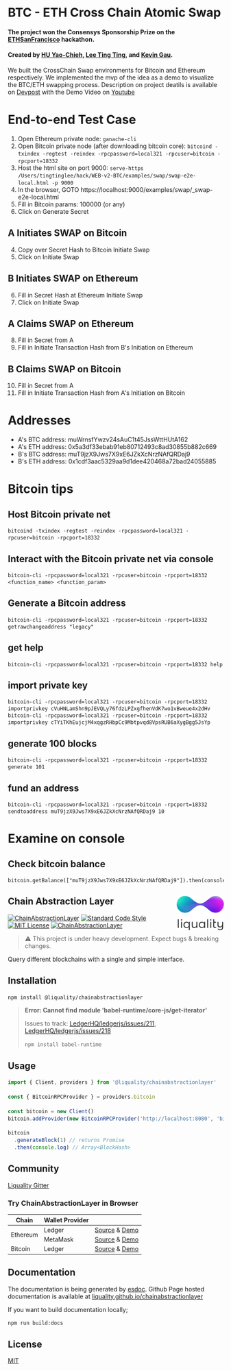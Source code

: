 # BTC - ETH Cross Chain Atomic Swap
#### The project won the Consensys Sponsorship Prize on the [ETHSanFrancisco](https://ethsanfrancisco.com) hackathon. 
#### Created by [HU Yao-Chieh](https://github.com/yhuag), [Lee Ting Ting](https://github.com/tina1998612), and [Kevin Gau](https://github.com/kevingau).
We built the CrossChain Swap environments for Bitcoin and Ethereum respectively. We implemented the mvp of the idea as a demo to visualize the BTC/ETH swapping process. Description on project deatils is available on [Devpost](https://devpost.com/software/web-v2-btc) with the Demo Video on [Youtube](https://youtu.be/-IsOF69HrBY)

# End-to-end Test Case
1. Open Ethereum private node: `ganache-cli`
1. Open Bitcoin private node (after downloading bitcoin core): `bitcoind -txindex -regtest -reindex -rpcpassword=local321 -rpcuser=bitcoin -rpcport=18332`
1. Host the html site on port 9000: `serve-https /Users/tingtinglee/hack/WEB-v2-BTC/examples/swap/swap-e2e-local.html -p 9000`
2. In the browser, GOTO https://localhost:9000/examples/swap/_swap-e2e-local.html 
3. Fill in Bitcoin params: 100000 (or any)
4. Click on Generate Secret
## A Initiates SWAP on Bitcoin
4. Copy over Secret Hash to Bitcoin Initiate Swap
5. Click on Initiate Swap
## B Initiates SWAP on Ethereum
6. Fill in Secret Hash at Ethereum Initiate Swap
7. Click on Initiate Swap
## A Claims SWAP on Ethereum
8. Fill in Secret from A
9. Fill in Initiate Transaction Hash from B's Initiation on Ethereum
## B Claims SWAP on Bitcoin
10. Fill in Secret from A
11. Fill in Initiate Transaction Hash from A's Initiation on Bitcoin

# Addresses
* A's BTC address: muWrnsfYwzv24sAuC1t45JssWttHUtA162 
* A's ETH address: 0x5a3df33ebab91eb80712493c8ad30855b882c669
* B's BTC address: muT9jzX9Jws7X9xE6JZkXcNrzNAfQRDaj9
* B's ETH address: 0x1cdf3aac5329aa9d1dee420468a72bad24055885

# Bitcoin tips
## Host Bitcoin private net
```
bitcoind -txindex -regtest -reindex -rpcpassword=local321 -rpcuser=bitcoin -rpcport=18332
```

## Interact with the Bitcoin private net via console
```
bitcoin-cli -rpcpassword=local321 -rpcuser=bitcoin -rpcport=18332 <function_name> <function_param>
```

## Generate a Bitcoin address
```
bitcoin-cli -rpcpassword=local321 -rpcuser=bitcoin -rpcport=18332 getrawchangeaddress "legacy"
```

## get help
```
bitcoin-cli -rpcpassword=local321 -rpcuser=bitcoin -rpcport=18332 help
```

## import private key
```
bitcoin-cli -rpcpassword=local321 -rpcuser=bitcoin -rpcport=18332 importprivkey cVuHNLamShn9pJEVQLy76fdzLPZxgfhenVdK7wo1vBweue4x2dHv
bitcoin-cli -rpcpassword=local321 -rpcuser=bitcoin -rpcport=18332 importprivkey cTYiTKhEujcjM4xqgzRHbpCc9Mbtpvqd8VpsRUB6aXygBgg5JsYp
```

## generate 100 blocks
```
bitcoin-cli -rpcpassword=local321 -rpcuser=bitcoin -rpcport=18332 generate 101
```

## fund an address
```
bitcoin-cli -rpcpassword=local321 -rpcuser=bitcoin -rpcport=18332 sendtoaddress muT9jzX9Jws7X9xE6JZkXcNrzNAfQRDaj9 10
```

# Examine on console
## Check bitcoin balance
```
bitcoin.getBalance(["muT9jzX9Jws7X9xE6JZkXcNrzNAfQRDaj9"]).then(console.log)
```

## Chain Abstraction Layer <img align="right" src="./liquality-logo.png" height="80px" />

[![ChainAbstractionLayer](https://travis-ci.org/liquality/chainabstractionlayer.svg?branch=master)](https://travis-ci.org/liquality/chainabstractionlayer)
[![Standard Code Style](https://img.shields.io/badge/codestyle-standard-brightgreen.svg)](https://github.com/standard/standard)
[![MIT License](https://img.shields.io/badge/license-MIT-brightgreen.svg)](./LICENSE.md)
[![ChainAbstractionLayer](https://img.shields.io/npm/dt/chainabstractionlayer.svg)](https://npmjs.com/package/chainabstractionlayer)

> :warning: This project is under heavy development. Expect bugs & breaking changes.

Query different blockchains with a single and simple interface.


## Installation

```bash
npm install @liquality/chainabstractionlayer
```

> **Error: Cannot find module 'babel-runtime/core-js/get-iterator'**
>
> Issues to track: [LedgerHQ/ledgerjs/issues/211](https://github.com/LedgerHQ/ledgerjs/issues/211), [LedgerHQ/ledgerjs/issues/218](https://github.com/LedgerHQ/ledgerjs/issues/218)
>
> `npm install babel-runtime`


## Usage

```javascript
import { Client, providers } from '@liquality/chainabstractionlayer'

const { BitcoinRPCProvider } = providers.bitcoin

const bitcoin = new Client()
bitcoin.addProvider(new BitcoinRPCProvider('http://localhost:8080', 'bitcoin', 'local321'))

bitcoin
  .generateBlock(1) // returns Promise
  .then(console.log) // Array<BlockHash>
```

## Community

[Liquality Gitter](https://gitter.im/liquality/Lobby?source=orgpage)

### Try ChainAbstractionLayer in Browser

<table>
  <thead>
    <tr>
      <th>Chain</th>
      <th>Wallet Provider</th>
      <th></th>
    </tr>
  </thead>
  <tbody>
    <tr>
      <td rowspan=2>Ethereum</td>
      <td>Ledger</td>
      <td>
        <a href="./examples/browser/ethereum/ledger.html">Source</a>
        &amp;
        <a href="https://liquality.github.io/chainabstractionlayer/examples/browser/ethereum/ledger.html">Demo</a>
      </td>
    </tr>
    <tr>
      <td>MetaMask</td>
      <td>
        <a href="./examples/browser/ethereum/metamask.html">Source</a>
        &amp;
        <a href="https://liquality.github.io/chainabstractionlayer/examples/browser/ethereum/metamask.html">Demo</a>
      </td>
    </tr>
    <tr>
      <td>Bitcoin</td>
      <td>Ledger</td>
      <td>
        <a href="./examples/browser/bitcoin/ledger.html">Source</a>
        &amp;
        <a href="https://liquality.github.io/chainabstractionlayer/examples/browser/bitcoin/ledger.html">Demo</a>
      </td>
    </tr>
  </tbody>
</table>


## Documentation

The documentation is being generated by [esdoc](https://www.npmjs.com/package/esdoc). Github Page hosted documentation is available at [liquality.github.io/chainabstractionlayer](https://liquality.github.io/chainabstractionlayer/)

If you want to build documentation locally;

```bash
npm run build:docs
```


## License

[MIT](./LICENSE.md)
